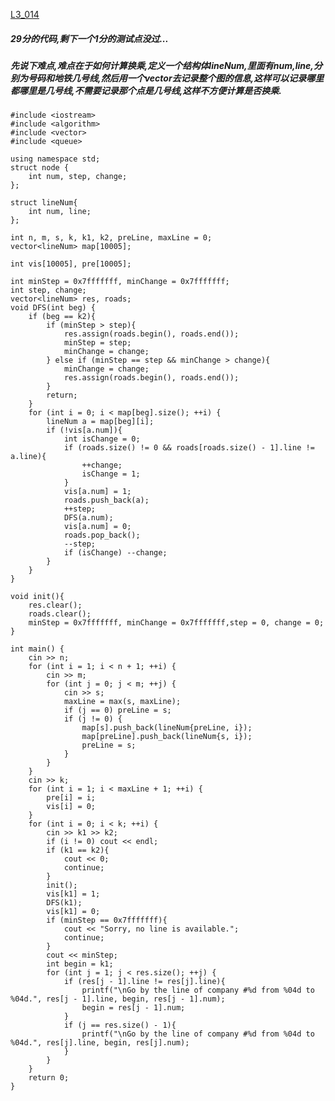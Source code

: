 [L3_014](https://pintia.cn/problem-sets/994805046380707840/problems/994805048482054144)

##### 29分的代码,剩下一个1分的测试点没过...

##### 先说下难点,难点在于如何计算换乘,定义一个结构体lineNum,里面有num,line,分别为号码和地铁几号线,然后用一个vector去记录整个图的信息,这样可以记录哪里都哪里是几号线,不需要记录那个点是几号线,这样不方便计算是否换乘.


    #include <iostream>
    #include <algorithm>
    #include <vector>
    #include <queue>

    using namespace std;
    struct node {
        int num, step, change;
    };

    struct lineNum{
        int num, line;
    };

    int n, m, s, k, k1, k2, preLine, maxLine = 0;
    vector<lineNum> map[10005];

    int vis[10005], pre[10005];

    int minStep = 0x7fffffff, minChange = 0x7fffffff;
    int step, change;
    vector<lineNum> res, roads;
    void DFS(int beg) {
        if (beg == k2){
            if (minStep > step){
                res.assign(roads.begin(), roads.end());
                minStep = step;
                minChange = change;
            } else if (minStep == step && minChange > change){
                minChange = change;
                res.assign(roads.begin(), roads.end());
            }
            return;
        }
        for (int i = 0; i < map[beg].size(); ++i) {
            lineNum a = map[beg][i];
            if (!vis[a.num]){
                int isChange = 0;
                if (roads.size() != 0 && roads[roads.size() - 1].line != a.line){
                    ++change;
                    isChange = 1;
                }
                vis[a.num] = 1;
                roads.push_back(a);
                ++step;
                DFS(a.num);
                vis[a.num] = 0;
                roads.pop_back();
                --step;
                if (isChange) --change;
            }
        }
    }

    void init(){
        res.clear();
        roads.clear();
        minStep = 0x7fffffff, minChange = 0x7fffffff,step = 0, change = 0;
    }

    int main() {
        cin >> n;
        for (int i = 1; i < n + 1; ++i) {
            cin >> m;
            for (int j = 0; j < m; ++j) {
                cin >> s;
                maxLine = max(s, maxLine);
                if (j == 0) preLine = s;
                if (j != 0) {
                    map[s].push_back(lineNum{preLine, i});
                    map[preLine].push_back(lineNum{s, i});
                    preLine = s;
                }
            }
        }
        cin >> k;
        for (int i = 1; i < maxLine + 1; ++i) {
            pre[i] = i;
            vis[i] = 0;
        }
        for (int i = 0; i < k; ++i) {
            cin >> k1 >> k2;
            if (i != 0) cout << endl;
            if (k1 == k2){
                cout << 0;
                continue;
            }
            init();
            vis[k1] = 1;
            DFS(k1);
            vis[k1] = 0;
            if (minStep == 0x7fffffff){
                cout << "Sorry, no line is available.";
                continue;
            }
            cout << minStep;
            int begin = k1;
            for (int j = 1; j < res.size(); ++j) {
                if (res[j - 1].line != res[j].line){
                    printf("\nGo by the line of company #%d from %04d to %04d.", res[j - 1].line, begin, res[j - 1].num);
                    begin = res[j - 1].num;
                }
                if (j == res.size() - 1){
                    printf("\nGo by the line of company #%d from %04d to %04d.", res[j].line, begin, res[j].num);
                }
            }
        }
        return 0;
    }
